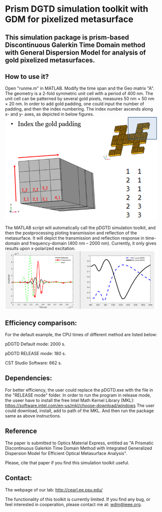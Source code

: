 # Prism DGTD simulation toolkit with GDM for pixelized metasurface
## This simulation package is prism-based Discontinuous Galerkin Time Domain method with General Dispersion Model for analysis of gold pixelized metasurfaces.

## How to use it?
Open "runme.m" in MATLAB. 
Modify the time span and the Geo matrix "A". The geometry is a 2-fold symmetric unit cell with a period of 400 nm. The unit cell can be patterned by several gold pixels, measures 50 nm × 50 nm × 20 nm. In order to add gold padding, one could input the number of padding, and then the index numbering. The index number ascends along x- and y- axes, as depicted in below figures.   ![image](https://github.com/maiwending/pDGTD_GDM/blob/master/readme_fig/1.png)

The MATLAB script will automatically call the pDGTD simulation toolkit, and then the postprocessing ploting transmission and reflection of the metasurface. It will depict the transmission and reflection response in time-domain and frequency-domain (400 nm – 2000 nm). Currently, it only gives results upon x-polarized excitation.
![image](https://github.com/maiwending/pDGTD_GDM/blob/master/readme_fig/2.png)

## Efficiency comparison:
For the default example, the CPU times of different method are listed below:

pDGTD Default mode: 2000 s.

pDGTD RELEASE mode: 180 s.

CST Studio Software: 662 s.


## Dependencies:
For better efficiency, the user could replace the pDGTD.exe with the file in the "RELEASE mode" folder.
In order to run the program in release mode, the useer have to install the free Intel Math Kernel Library (MKL): 
https://software.intel.com/en-us/mkl/choose-download/windows
The user could download, install, add to path of the MKL. And then run the package same as above instructions.

## Reference
The paper is submitted to Optics Material Express, entitled as "A Prismatic Discontinuous Galerkin Time Domain Method with Integrated Generalized Dispersion Model for Efficient Optical Metasurface Analysis".

Please, cite that paper if you find this simulation toolkit useful.

## Contact:
The webpage of our lab: http://cearl.ee.psu.edu/

The functionality of this toolkit is currently limited. If you find any bug, or feel interested in cooperation, please contact me at: wdm@ieee.org.



